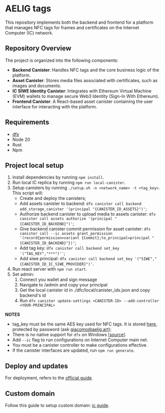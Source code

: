 # AELIG tags

This repository implements both the backend and frontend for a platform that manages NFC tags for frames and certificates on the Internet Computer (IC) network.

## Repository Overview

The project is organized into the following components:

- **Backend Canister**: Handles NFC tags and the core business logic of the platform.
- **Asset Canister**: Stores media files associated with certificates, such as images and documents.
- **IC SIWE Identity Canister**: Integrates with Ethereum Virtual Machine (EVM) wallets to manage secure Web3 Identity (Sign-In With Ethereum).
- **Frontend Canister**: A React-based asset canister containing the user interface for interacting with the platform.

## Requirements

- [dfx](https://internetcomputer.org/docs/current/developer-docs/getting-started/install/#installing-dfx)
- Node 20
- Rust
- Npm

## Project local setup

1. Install dependencies by running `npm install`.
2. Run local IC replica by running `npm run local-canister`.
3. Setup canisters by running `./setup.sh -n <network_name> -t <tag_key>`. This script will:
   - Create and deploy the canisters;
   - Add assets canister to backend: `dfx canister call backend add_storage_canister '(principal "{CANISTER_ID_ASSETS}")'`;
   - Authorize backend canister to upload media to assets canister: `dfx canister call assets authorize '(principal "{CANISTER_ID_BACKEND}")'`;
   - Give backend canister commit permission for asset canister: `dfx canister call --ic assets grant_permission '(record{permission=variant {Commit};to_principal=principal "{CANISTER_ID_BACKEND}"})'`;
   - Add tag key: `dfx canister call backend set_key '("TAG_KEY","***")''`;
   - Add siwe principal: `dfx canister call backend set_key '("SIWE","{CANISTER_ID_IC_SIWE_PROVIDER}")'`.
4. Run react server with `npm run start`.
5. Set admin:
   1. Connect you wallet and sign message
   2. Navigate to /admin and copy your principal
   3. Get the local canister id in ./dfc/local/canister_ids.json and copy backend's id
   4. Run `dfx canister update-settings <CANISTER-ID> --add-controller <YOUR-PRINCIPAL>`

**NOTES**

- tag_key must be the same AES key used for NFC tags. It is stored [here](https://paste.digital/?p=Hdzu5BPjOnuaHq-Tmhyot), protected by password (ask [giacomo@aelig.art](mailto:giacomo@aelig.art));
- There is no native support for `dfx` on Windows [[source](https://internetcomputer.org/docs/current/developer-docs/getting-started/install/windows-wsl)].
- Add `--ic` flag to run configurations on Internet Computer main net.
- You must be a canister controller to make configurations effective.
- If the canister interfaces are updated, run `npm run generate`.

## Deploy and updates

For deployment, refers to the [official guide](https://internetcomputer.org/docs/current/developer-docs/developer-tools/cli-tools/cli-reference/dfx-deploy).

## Custom domain

Follow this guide to setup custom domain: [ic guide](https://internetcomputer.org/docs/current/developer-docs/web-apps/custom-domains/using-custom-domains).



